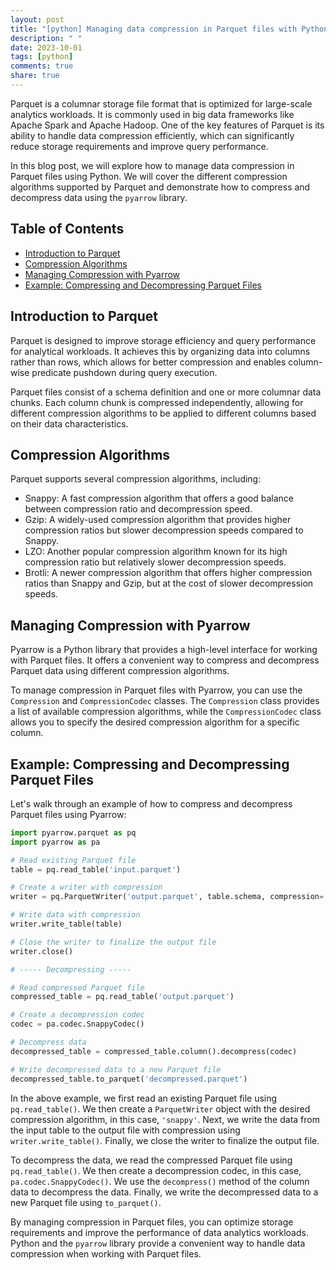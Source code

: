 ```yaml
---
layout: post
title: "[python] Managing data compression in Parquet files with Python"
description: " "
date: 2023-10-01
tags: [python]
comments: true
share: true
---
```


Parquet is a columnar storage file format that is optimized for large-scale analytics workloads. It is commonly used in big data frameworks like Apache Spark and Apache Hadoop. One of the key features of Parquet is its ability to handle data compression efficiently, which can significantly reduce storage requirements and improve query performance.

In this blog post, we will explore how to manage data compression in Parquet files using Python. We will cover the different compression algorithms supported by Parquet and demonstrate how to compress and decompress data using the `pyarrow` library.

## Table of Contents

- [Introduction to Parquet](#introduction-to-parquet)
- [Compression Algorithms](#compression-algorithms)
- [Managing Compression with Pyarrow](#managing-compression-with-pyarrow)
- [Example: Compressing and Decompressing Parquet Files](#example-compressing-and-decompressing-parquet-files)

## Introduction to Parquet

Parquet is designed to improve storage efficiency and query performance for analytical workloads. It achieves this by organizing data into columns rather than rows, which allows for better compression and enables column-wise predicate pushdown during query execution.

Parquet files consist of a schema definition and one or more columnar data chunks. Each column chunk is compressed independently, allowing for different compression algorithms to be applied to different columns based on their data characteristics.

## Compression Algorithms

Parquet supports several compression algorithms, including:

- Snappy: A fast compression algorithm that offers a good balance between compression ratio and decompression speed.
- Gzip: A widely-used compression algorithm that provides higher compression ratios but slower decompression speeds compared to Snappy.
- LZO: Another popular compression algorithm known for its high compression ratio but relatively slower decompression speeds.
- Brotli: A newer compression algorithm that offers higher compression ratios than Snappy and Gzip, but at the cost of slower decompression speeds.

## Managing Compression with Pyarrow

Pyarrow is a Python library that provides a high-level interface for working with Parquet files. It offers a convenient way to compress and decompress Parquet data using different compression algorithms.

To manage compression in Parquet files with Pyarrow, you can use the `Compression` and `CompressionCodec` classes. The `Compression` class provides a list of available compression algorithms, while the `CompressionCodec` class allows you to specify the desired compression algorithm for a specific column.

## Example: Compressing and Decompressing Parquet Files

Let's walk through an example of how to compress and decompress Parquet files using Pyarrow:

```python
import pyarrow.parquet as pq
import pyarrow as pa

# Read existing Parquet file
table = pq.read_table('input.parquet')

# Create a writer with compression
writer = pq.ParquetWriter('output.parquet', table.schema, compression='snappy')

# Write data with compression
writer.write_table(table)

# Close the writer to finalize the output file
writer.close()

# ----- Decompressing -----

# Read compressed Parquet file
compressed_table = pq.read_table('output.parquet')

# Create a decompression codec
codec = pa.codec.SnappyCodec()

# Decompress data
decompressed_table = compressed_table.column().decompress(codec)

# Write decompressed data to a new Parquet file
decompressed_table.to_parquet('decompressed.parquet')
```

In the above example, we first read an existing Parquet file using `pq.read_table()`. We then create a `ParquetWriter` object with the desired compression algorithm, in this case, `'snappy'`. Next, we write the data from the input table to the output file with compression using `writer.write_table()`. Finally, we close the writer to finalize the output file.

To decompress the data, we read the compressed Parquet file using `pq.read_table()`. We then create a decompression codec, in this case, `pa.codec.SnappyCodec()`. We use the `decompress()` method of the column data to decompress the data. Finally, we write the decompressed data to a new Parquet file using `to_parquet()`.

By managing compression in Parquet files, you can optimize storage requirements and improve the performance of data analytics workloads. Python and the `pyarrow` library provide a convenient way to handle data compression when working with Parquet files.